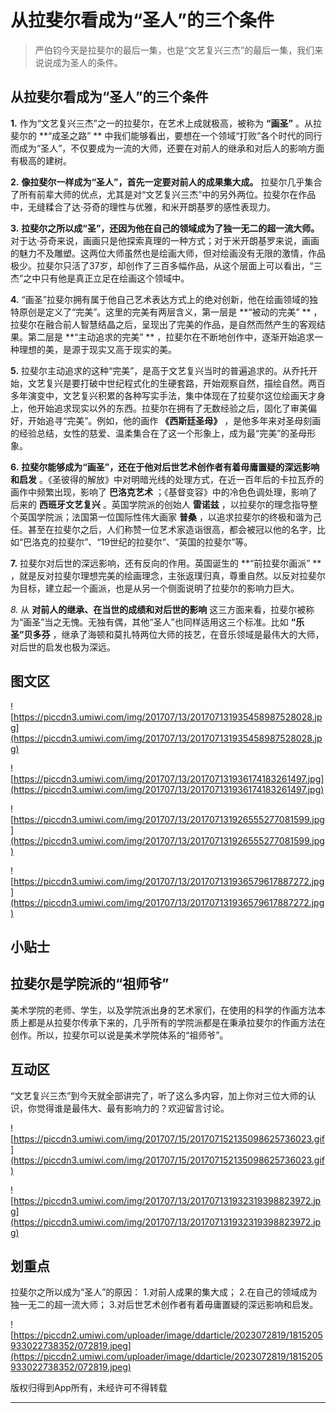 # 从拉斐尔看成为“圣人”的三个条件

> 严伯钧今天是拉斐尔的最后一集，也是“文艺复兴三杰”的最后一集，我们来说说成为圣人的条件。

## 从拉斐尔看成为“圣人”的三个条件

 **1.** 作为“文艺复兴三杰”之一的拉斐尔，在艺术上成就极高，被称为 **“画圣”** 。从拉斐尔的 **“成圣之路” ** 中我们能够看出，要想在一个领域“打败”各个时代的同行而成为“圣人”，不仅要成为一流的大师，还要在对前人的继承和对后人的影响方面有极高的建树。

 **2.**  **像拉斐尔一样成为“圣人”，首先一定要对前人的成果集大成。** 拉斐尔几乎集合了所有前辈大师的优点，尤其是对“文艺复兴三杰”中的另外两位。拉斐尔在作品中，无缝糅合了达·芬奇的理性与优雅，和米开朗基罗的感性表现力。

 **3.**  **拉斐尔之所以成“圣”，还因为他在自己的领域成为了独一无二的超一流大师。** 对于达·芬奇来说，画画只是他探索真理的一种方式；对于米开朗基罗来说，画画的魅力不及雕塑。这两位大师虽然也是绘画大师，但对绘画没有无限的激情，作品极少。拉斐尔只活了37岁，却创作了三百多幅作品，从这个层面上可以看出，“三杰”之中只有他是真正立足在绘画这个领域中。

 **4.** “画圣”拉斐尔拥有属于他自己艺术表达方式上的绝对创新，他在绘画领域的独特原创是定义了“完美”。这里的完美有两层含义，第一层是 **“被动的完美” ** ，拉斐尔在融合前人智慧结晶之后，呈现出了完美的作品，是自然而然产生的客观结果。第二层是 **“主动追求的完美” ** ，拉斐尔在不断地创作中，逐渐开始追求一种理想的美，是源于现实又高于现实的美。

 **5.** 拉斐尔主动追求的这种“完美”，是高于文艺复兴当时的普遍追求的。从乔托开始，文艺复兴是要打破中世纪程式化的生硬套路，开始观察自然，描绘自然。两百多年演变中，文艺复兴积累的各种写实手法，集中体现在了拉斐尔这位绘画天才身上，他开始追求现实以外的东西。拉斐尔在拥有了无数经验之后，固化了审美偏好，开始追寻“完美”。例如，他的画作 **《西斯廷圣母》** ，是他多年来对圣母刻画的经验总结，女性的慈爱、温柔集合在了这一个形象上，成为最“完美”的圣母形象。

 **6.**  **拉斐尔能够成为“画圣”，还在于他对后世艺术创作者有着毋庸置疑的深远影响和启发** 。《圣彼得的解放》中对明暗光线的处理方式，在近一百年后的卡拉瓦乔的画作中频繁出现，影响了 **巴洛克艺术** ；《基督变容》中的冷色色调处理，影响了后来的 **西班牙文艺复兴** 。英国学院派的创始人 **雷诺兹** ，以拉斐尔的理念指导整个英国学院派；法国第一位国际性伟大画家 **普桑** ，以追求拉斐尔的终极和谐为己任。甚至在拉斐尔之后，人们称赞一位艺术家造诣很高，都会被冠以他的名字，比如“巴洛克的拉斐尔”、“19世纪的拉斐尔”、“英国的拉斐尔”等。

 **7.** 拉斐尔对后世的深远影响，还有反向的作用。英国诞生的 **“前拉斐尔画派” ** ，就是反对拉斐尔理想完美的绘画理念，主张返璞归真，尊重自然。以反对拉斐尔为目标，建立起一个画派，也是从另一个侧面说明了拉斐尔的影响力巨大。

 *8.* 从 **对前人的继承、在当世的成绩和对后世的影响** 这三方面来看，拉斐尔被称为“画圣”当之无愧。无独有偶，其他“圣人”也同样适用这三个标准。比如 **“乐圣”贝多芬** ，继承了海顿和莫扎特两位大师的技艺，在音乐领域是最伟大的大师，对后世的启发也极为深远。

## 图文区

![https://piccdn3.umiwi.com/img/201707/13/201707131935458987528028.jpg](https://piccdn3.umiwi.com/img/201707/13/201707131935458987528028.jpg)

![https://piccdn3.umiwi.com/img/201707/13/201707131936174183261497.jpg](https://piccdn3.umiwi.com/img/201707/13/201707131936174183261497.jpg)

![https://piccdn3.umiwi.com/img/201707/13/201707131926555277081599.jpg](https://piccdn3.umiwi.com/img/201707/13/201707131926555277081599.jpg)

![https://piccdn3.umiwi.com/img/201707/13/201707131936579617887272.jpg](https://piccdn3.umiwi.com/img/201707/13/201707131936579617887272.jpg)

## 小贴士

## 拉斐尔是学院派的“祖师爷”

美术学院的老师、学生，以及学院派出身的艺术家们，在使用的科学的作画方法本质上都是从拉斐尔传承下来的，几乎所有的学院派都是在秉承拉斐尔的作画方法在创作。所以，拉斐尔可以说是美术学院体系的“祖师爷”。

## 互动区

“文艺复兴三杰”到今天就全部讲完了，听了这么多内容，加上你对三位大师的认识，你觉得谁是最伟大、最有影响力的？欢迎留言讨论。

![https://piccdn3.umiwi.com/img/201707/15/201707152135098625736023.gif](https://piccdn3.umiwi.com/img/201707/15/201707152135098625736023.gif)

![https://piccdn3.umiwi.com/img/201707/13/201707131932319398823972.jpg](https://piccdn3.umiwi.com/img/201707/13/201707131932319398823972.jpg)

## 划重点

拉斐尔之所以成为“圣人”的原因：
1.对前人成果的集大成；
2.在自己的领域成为独一无二的超一流大师；
3.对后世艺术创作者有着毋庸置疑的深远影响和启发。

![https://piccdn2.umiwi.com/uploader/image/ddarticle/2023072819/1815205933022738352/072819.jpeg](https://piccdn2.umiwi.com/uploader/image/ddarticle/2023072819/1815205933022738352/072819.jpeg)

版权归得到App所有，未经许可不得转载

---
